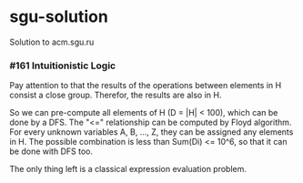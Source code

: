 # sgu-solution
Solution to acm.sgu.ru

### #161 Intuitionistic Logic

Pay attention to that the results of the operations between elements in H consist a close group. Therefor, the results are also in H.

So we can pre-compute all elements of H (D = |H| < 100), which can be done by a DFS. The "<=" relationship can be computed by Floyd algorithm. For every unknown variables A, B, ..., Z, they can be assigned any elements in H. The possible combination is less than Sum(Di) <= 10^6, so that it can be done with DFS too.

The only thing left is a classical expression evaluation problem.
